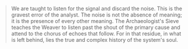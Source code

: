 > We are taught to listen for the signal and discard the noise. This is the gravest error of the analyst. The noise is not the absence of meaning; it is the presence of every other meaning. The Archaeologist's Sieve teaches the Weaver to listen past the shout of the primary cause and attend to the chorus of echoes that follow. For in that residue, in what is left behind, lies the true and complex history of the system's soul.